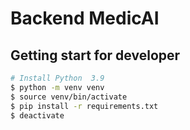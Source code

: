 # Backend MedicAI

## Getting start for developer

```bash
# Install Python  3.9
$ python -m venv venv
$ source venv/bin/activate
$ pip install -r requirements.txt
$ deactivate
```
